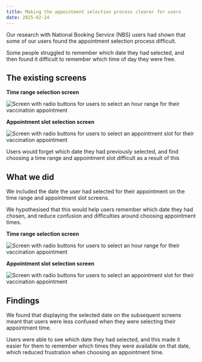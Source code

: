 ```yaml
---
title: Making the appointment selection process clearer for users
date: 2025-02-24
---
```


Our research with National Booking Service (NBS) users had shown that some of our users found the appointment selection process difficult.

Some people struggled to remember which date they had selected, and then found it difficult to remember which time of day they were free.


## The existing screens

**Time range selection screen**

![Screen with radio buttons for users to select an hour range for their vaccination appointment](timerangeold.png)

**Appointment slot selection screen**

![Screen with radio buttons for users to select an appointment slot for their vaccination appointment](timeslotold.png)

Users would forget which date they had previously selected, and find choosing a time range and appointment slot difficult as a result of this

## What we did

We included the date the user had selected for their appointment on the time range and appointment slot screens. 

We hypothesised that this would help users remember which date they had chosen, and reduce confusion and difficulties around choosing appointment times.

**Time range selection screen**

![Screen with radio buttons for users to select an hour range for their vaccination appointment](timerangenew.png)

**Appointment slot selection screen**

![Screen with radio buttons for users to select an appointment slot for their vaccination appointment](timeslotnew.png)


## Findings

We found that displaying the selected date on the subsequent screens meant that users were less confused when they were selecting their appointment time.

Users were able to see which date they had selected, and this made it easier for them to remember which times they were available on that date, which reduced frustration when choosing an appointment time.


